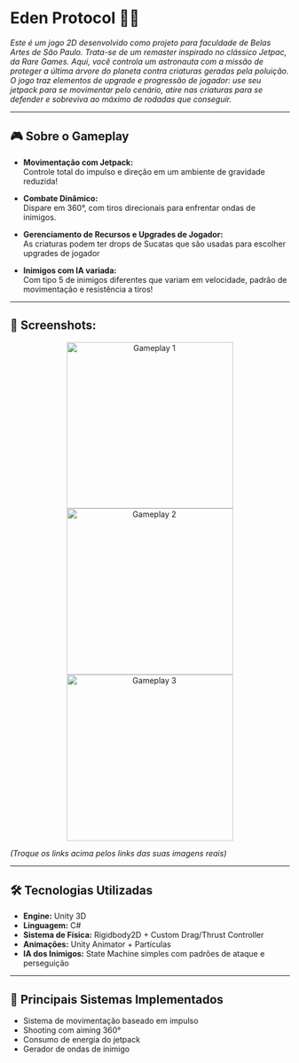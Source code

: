 # Eden Protocol 🚀🔫

*Este é um jogo 2D desenvolvido como projeto para faculdade de Belas Artes de Sâo Paulo. Trata-se de um remaster inspirado no clássico Jetpac, da Rare Games. Aqui, você controla um astronauta com a missão de proteger a última árvore do planeta contra criaturas geradas pela poluição. O jogo traz elementos de upgrade e progressão de jogador: use seu jetpack para se movimentar pelo cenário, atire nas criaturas para se defender e sobreviva ao máximo de rodadas que conseguir.*

---

## 🎮 Sobre o Gameplay

- **Movimentação com Jetpack:**  
  Controle total do impulso e direção em um ambiente de gravidade reduzida!

- **Combate Dinâmico:**  
  Dispare em 360°, com tiros direcionais para enfrentar ondas de inimigos.

- **Gerenciamento de Recursos e Upgrades de Jogador:**  
  As criaturas podem ter drops de Sucatas que são usadas para escolher upgrades de jogador

- **Inimigos com IA variada:**  
  Com tipo 5 de inimigos diferentes que variam em velocidade, padrão de movimentação e resistência a tiros!

---

## 📸 Screenshots:

<p align="center">
  <img src="https://github.com/user-attachments/assets/3e961f38-2874-4abc-9b79-c4352da1b141" alt="Gameplay 1" width="300"/>
  <img src="https://github.com/user-attachments/assets/ed5d9390-c650-4d16-8ea6-92292bf5d110" alt="Gameplay 2" width="300"/>
  <img src="https://github.com/user-attachments/assets/5e41d20b-8d49-4278-96e7-a5e0160c87bc" alt="Gameplay 3" width="300"/>
</p>

*(Troque os links acima pelos links das suas imagens reais)*

---

## 🛠️ Tecnologias Utilizadas

- **Engine:** Unity 3D
- **Linguagem:** C#
- **Sistema de Física:** Rigidbody2D + Custom Drag/Thrust Controller
- **Animações:** Unity Animator + Partículas
- **IA dos Inimigos:** State Machine simples com padrões de ataque e perseguição

---

## 🔨 Principais Sistemas Implementados

- Sistema de movimentação baseado em impulso
- Shooting com aiming 360°
- Consumo de energia do jetpack
- Gerador de ondas de inimigo
